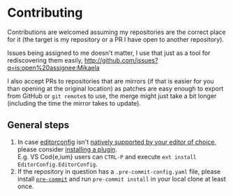 # Contributing

Contributions are welcomed assuming my repositories are the correct place
for it (the target is my repository or a PR I have open to another repository).

Issues being assigned to me doesn't matter, I use that just as a tool for
rediscovering them easily, http://github.com/issues?q=is:open%20assignee:Mikaela

I also accept PRs to repositories that are mirrors (if that is easier for you
than opening at the original location) as patches are easy enough to export
from GitHub or `git remote`s to use, the merge might just take a bit longer
(including the time the mirror takes to update).

## General steps

1. In case [editorconfig](https://editorconfig.org/) isn't
   [natively supported by your editor of choice](https://editorconfig.org/#pre-installed),
   please consider [installing a plugin](https://editorconfig.org/#download).  
   E.g. VS Cod{e,ium} users can `CTRL-P` and execute `ext install EditorConfig.EditorConfig`.
2. If the repository in question has a `.pre-commit-config.yaml` file,
   please install [`pre-commit`](https://pre-commit.com/) and run
   `pre-commit install` in your local clone at least once.
